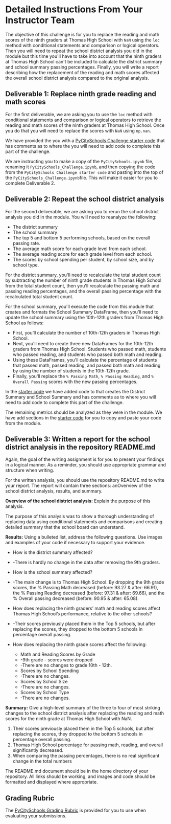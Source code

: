 # Detailed Instructions From Your Instructor Team

The objective of this challenge is for you to replace the reading and math scores of the ninth graders at Thomas High School with `NaN` using the `loc` method with conditional statements and comparison or logical operators.  Then you will need to repeat the school district analysis you did in the module but this time you'll have to take into account that the ninth graders at Thomas High School can't be included to calculate the district summary and school summary passing percentages. Finally, you will write a report describing how the replacement of the reading and math scores affected the overall school district analysis compared to the original analysis.

## Deliverable 1: Replace ninth grade reading and math scores

For the first deliverable, we are asking you to use the `loc` method with conditional statements and comparison or logical operators to retrieve the reading and math scores of the ninth graders at Thomas High School. Once you do that you will need to replace the scores with `NaN` using `np.nan`.

We have provided the you with a [PyCitySchools Challenge starter code](PyCitySchools_Challenge_starter_code.ipynb) that has comments as to where the you will need to add code to complete this part of the challenge.

We are instructing you to make a copy of the `PyCitySchools.ipynb` file, renaming it `PyCitySchools_Challenge.ipynb`, and then copying the code from the `PyCitySchools Challenge starter code` and pasting into the top of the `PyCitySchools_Challenge.ipynb`file. This will make it easier for you to complete Deliverable 2.

## Deliverable 2: Repeat the school district analysis

For the second deliverable, we are asking you to rerun the school district analysis you did in the module. You will need to reanalyze the following:

* The district summary
* The school summary
* The top 5 and bottom 5 performing schools, based on the overall passing rate.
* The average math score for each grade level from each school.
* The average reading score for each grade level from each school.
* The scores by school spending per student, by school size, and by school type.

For the district summary, you'll need to recalculate the total student count by subtracting the number of ninth grade students in Thomas High School from the total student count, then you'll recalculate the passing math and passing reading percentages, and the overall passing percentage with the recalculated total student count. 

For the school summary, you'll execute the code from this module that creates and formats the School Summary DataFrame, then you'll need to update the school summary using the 10th-12th graders from Thomas High School as follows:

* First, you’ll calculate the number of 10th-12th graders in Thomas High School.
* Next, you'll need to create three new DataFrames for the 10th-12th graders from Thomas High School. Students who passed math, students who passed reading, and students who passed both math and reading. 
* Using these DataFrames, you'll calculate the percentage of students that passed math, passed reading, and passed both math and reading by using the number of students in the 10th-12th grade.
* Finally, you'll replace the `% Passing Math`, `% Passing Reading`, and `% Overall Passing` scores with the new passing percentages.

In the [starter code](PyCitySchools_Challenge_starter_code.ipynb) we have added code to that creates the District Summary and School Summary and has comments as to where you will need to add code to complete this part of the challenge.

The remaining metrics should be analyzed as they were in the module. We have add sections in the [starter code](PyCitySchools_Challenge_starter_code.ipynb) for you to copy and paste your code from the module. 

## Deliverable 3: Written a report for the school district analysis in the repository README.md

Again, the goal of the writing assignment is for you to present your findings in a logical manner. As a reminder, you should use appropriate grammar and structure when writing.

For the written analysis, you should use the repository README.md to write your report. The report will contain three sections: anOverview of the school district analysis, results, and summary.

**Overview of the school district analysis:** Explain the purpose of this analysis.

The purpose of this analysis was to show a thorough understanding of replacing data using conditional statements and comparisons and creating detailed summary that the school board can understand.  

**Results:** Using a bulleted list, address the following questions. Use images and examples of your code if necessary to support your evidence.

* How is the district summary affected? 
* -There is hardly no change in the data after removing the 9th graders.
* How is the school summary affected?
* -The main change is to Thomas High School. By dropping the 9th grade scores, the % Passing Math decreased (before: 93.27 & after: 66.91), the % Passing Reading decreased (before: 97.31 & after: 69.66), and the % Overall passing decreased (before: 90.95 & after: 65.08).
* How does replacing the ninth graders’ math and reading scores affect Thomas High School’s performance, relative to the other schools?
* -Their scores previously placed them in the Top 5 schools, but after replacing the scores, they dropped to the bottom 5 schools in percentage overall passing.
* How does replacing the ninth grade scores affect the following:

  * Math and Reading Scores by Grade
  * -9th grade - scores were dropped
  * -There are no changes to grade 10th - 12th.
  * Scores by School Spending
  * -There are no changes.
  * Scores by School Size
  * -There are no changes.
  * Scores by School Type
  * -There are no changes.

**Summary:** Give a high-level summary of the three to four of most striking changes to the school district analysis after replacing the reading and math scores for the ninth grade at Thomas High School with NaN.

1. Their scores previously placed them in the Top 5 schools, but after replacing the scores, they dropped to the bottom 5 schools in percentage overall passing.
2. Thomas High School percentage for passing math, reading, and overall significantly decreased.
3. When comparing the passing percentages, there is no real significant change in the total numbers

The README.md document should be in the home directory of your repository. All links should be working, and images and code should be formatted and displayed where appropriate.

## Grading Rubric

The [PyCitySchools Grading Rubric](Module_4_Challenge_Grading_Rubric.pdf) is provided for you to use when evaluating your submissions.
